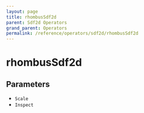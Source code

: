 ```yaml
---
layout: page
title: rhombusSdf2d
parent: Sdf2d Operators
grand_parent: Operators
permalink: /reference/operators/sdf2d/rhombusSdf2d
---
```


# rhombusSdf2d

## Parameters

* `Scale`
* `Inspect`
